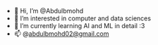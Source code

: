 - 👋 Hi, I’m @Abdulbmohd
- 👀 I’m interested in computer and data sciences
- 🌱 I’m currently learning AI and ML in detail :3
- 📫 @abdulbmohd02@gmail.com

<!---
Abdulbmohd/Abdulbmohd is a ✨ special ✨ repository because its `README.md` (this file) appears on your GitHub profile.
You can click the Preview link to take a look at your changes.
--->
